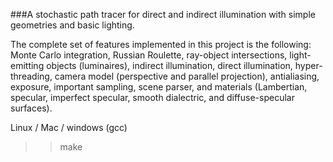 ###A stochastic path tracer for direct and indirect illumination with simple geometries and basic lighting.

The complete set of features implemented in this project is the following:  Monte Carlo integration, Russian Roulette, ray-object intersections, light-emitting objects (luminaires), indirect illumination, direct illumination, hyper-threading, camera model (perspective and parallel projection), antialiasing, exposure, important sampling, scene parser, and materials (Lambertian, specular, imperfect specular, smooth dialectric, and diffuse-specular surfaces). 


Linux / Mac / windows (gcc)

>>  make


